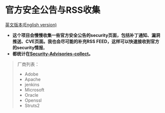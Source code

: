 # 官方安全公告与RSS收集

[英文版本(English version)](README_EN.md)

* **这个项目会慢慢收集一些官方安全公告的security页面，包括补丁通知、漏洞推送、CVE页面。我也会尽可能的补充RSS FEED，这样可以快速接收到官方的security情报**。
* **都统计在[Security-Advisories-collect](Security-Advisories-collect.md)。**

>厂商列表：
>
>- Adobe
>- Apache
>- jenkins
>- Microsoft
>- Oracle
>- Openssl
>- Struts2
